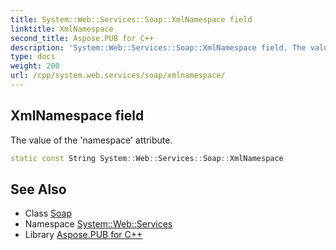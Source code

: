 ```yaml
---
title: System::Web::Services::Soap::XmlNamespace field
linktitle: XmlNamespace
second_title: Aspose.PUB for C++
description: 'System::Web::Services::Soap::XmlNamespace field. The value of the ''namespace'' attribute in C++.'
type: docs
weight: 200
url: /cpp/system.web.services/soap/xmlnamespace/
---
```

## XmlNamespace field


The value of the 'namespace' attribute.

```cpp
static const String System::Web::Services::Soap::XmlNamespace
```

## See Also

* Class [Soap](../)
* Namespace [System::Web::Services](../../)
* Library [Aspose.PUB for C++](../../../)
